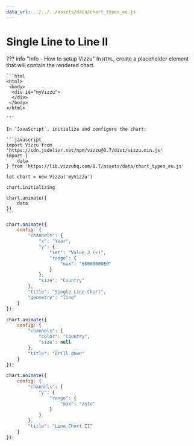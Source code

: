 ```yaml
---
data_url: ../../../assets/data/chart_types_eu.js
---
```


# Single Line  to Line  II

<div id="example_01"></div>

??? info "Info - How to setup Vizzu"
    In `HTML`, create a placeholder element that will contain the rendered
    chart.

    ```html
    <html>
     <body>
      <div id="myVizzu">
      </div>
     </body>
    </html>

    ```

    In `JavaScript`, initialize and configure the chart:

    ```javascript
    import Vizzu from 'https://cdn.jsdelivr.net/npm/vizzu@0.7/dist/vizzu.min.js'
    import {
        data
    } from 'https://lib.vizzuhq.com/0.7/assets/data/chart_types_eu.js'

    let chart = new Vizzu('myVizzu')

    chart.initializing

    chart.animate({
        data
    })
    ```

```javascript
chart.animate({
    config: {
        "channels": {
            "x": "Year",
            "y": {
                "set": "Value 3 (+)",
                "range": {
                    "max": "6000000000"
                }
            },
            "size": "Country"
        },
        "title": "Single Line Chart",
        "geometry": "line"
    }
});

chart.animate({
    config: {
        "channels": {
            "color": "Country",
            "size": null
        },
        "title": "Drill down"
    }
});

chart.animate({
    config: {
        "channels": {
            "y": {
                "range": {
                    "max": "auto"
                }
            }
        },
        "title": "Line Chart II"
    }
});
```

<script src="./drilldown_aggregate_line.js"></script>

